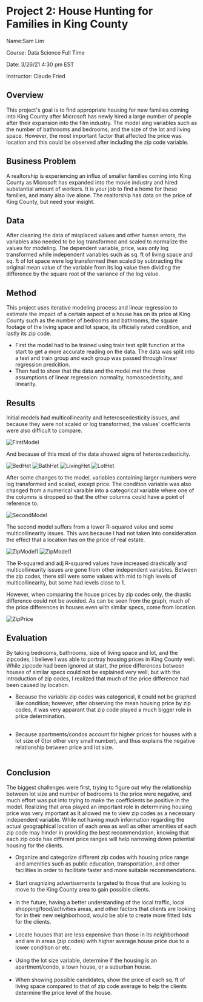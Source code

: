# Project 2: House Hunting for Families in King County

Name:Sam Lim

Course: Data Science Full Time

Date: 3/26/21 4:30 pm EST

Instructor: Claude Fried

## Overview

This project's goal is to find appropriate housing for new families coming into King County after Microsoft has newly hired a large number of people after their expansion into the film industry. The model sing variables such as the number of bathrooms and bedrooms; and the size of the lot and living space. However, the most important factor that affected the price was location and this could be observed after including the zip code variable. 

## Business Problem

A realtorship is experiencing an influx of smaller families coming into King County as Microsoft has expanded into the movie industry and hired substantial amount of workers. It is your job to find a home for these families, and many also live alone. The realtorship has data on the price of King County, but need your insight. 

## Data 

After cleaning the data of misplaced values and other human errors, the variables also needed to be log transformed and scaled to normalize the values for modeling. The dependent variable, price, was only log transformed while independent variables such as sq. ft of living space and sq. ft of lot space were log transformed then scaled by subtracting the original mean value of the variable from its log value then dividing the difference by the square root of the variance of the log value.

## Method

This project uses iterative modeling process and linear regression to estimate the impact of a certain aspect of a house has on its price at King County such as the number of bedrooms and bathrooms, the square footage of the living space and lot space, its officially rated condition, and lastly its zip code. 
 - First the model had to be trained using train test split function at the start to get a more accurate reading on the data. The data was split into a test and train group and each group was passed through linear regression predcition.
 - Then had to show that the data and the model met the three assumptions of linear regression: normality, homoscedesticity, and linearity. 

## Results

Initial models had multicollinearity and heteroscedesticity issues, and because they were not scaled or log transformed, the values' coefficients were also difficult to compare. 

![FirstModel](images/first_model.JPG)

And because of this most of the data showed signs of heteroscedesticity. 

![BedHet](images/bed_het.png)
![BathHet](images/bath_het.png)
![LivingHet](images/living_het.png)
![LotHet](images/lot_het.png)

After some changes to the model, variables containing larger numbers were log transformed and scaled, except price. The condition variable was also changed from a numerical varaible into a categorical variable where one of the columns is dropped so that the other columns could have a point of reference to.

![SecondModel](images/second_mode.JPG)

The second model suffers from a lower R-squared value and some multicollinearity issues. This was because I had not taken into consideration the effect that a location has on the price of real estate. 

![ZipModel1](images/zip1.JPG)
![ZipModel1](images/zip2.JPG)

The R-squared and adj R-squared values have increased drastically and multicollinearity issues are gone from other independent variables. Between the zip codes, there still were some values with mid to high levels of multicollinearity, but some had levels close to 1. 

However, when comparing the house prices by zip codes only, the drastic difference could not be avoided. As can be seen from the graph, much of the price differences in houses even with similar specs, come from location. 

![ZipPrice](images/price_by_zipcode2.png)


## Evaluation

By taking bedrooms, bathrooms, size of living space and lot, and the zipcodes, I believe I was able to portray housing prices in King County well. While zipcode had been ignored at start, the price differences between houses of similar specs could not be explained very well, but with the introduction of zip codes, I realized that much of the price difference had been caused by location. 

 - Because the variable zip codes was categorical, it could not be graphed like condition; however, after observing the mean housing price by zip codes, it was very apparant that zip code played a much bigger role in price determination. <br><br>
 
 - Because apartments/condos account for higher prices for houses with a lot size of 0(or other very small number), and thus explains the negative relationship between price and lot size.<br><br>
 
## Conclusion

The biggest challenges were first, trying to figure out why the relationship between lot size and number of bedrooms to the price were negative, and much effort was put into trying to make the coefficients be positive in the model. Realizing that area played an important role in determining housing price was very important as it allowed me to view zip codes as a necessary independent variable. While not having much information regarding the actual geographical location of each area as well as other amenities of each zip code may hinder in providing the best recommendation, knowing that each zip code has different price ranges will help narrowing down potential housing for the clients. 
<br>

 - Organize and categorize different zip codes with housing price range and amenities such as public education, transportation, and other facilities in order to facilitate faster and more suitable recommendations.<br><br>
 - Start oragnizing advertisements targeted to those that are looking to move to the King County area to gain possible clients. <br><br>
 - In the future, having a better understanding of the local traffic, local shopping/food/activities areas, and other factors that clients are looking for in their new neighborhood, would be able to create more fitted lists for the clients. <br><br>
 - Locate houses that are less expensive than those in its neighborhood and are in areas (zip codes) with higher average house price due to a lower condition or etc. <br><br>
 - Using the lot size variable, determine if the housing is an apartment/condo, a town house, or a suburban house. <br><br>
 - When showing possible candidates, show the price of each sq. ft of living space compared to that of zip code average to help  the clients determine the price level of the house.<br>